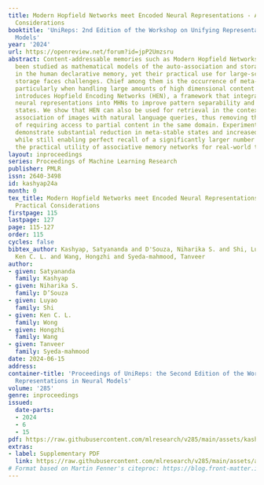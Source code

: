 ```yaml
---
title: Modern Hopfield Networks meet Encoded Neural Representations - Addressing Practical
  Considerations
booktitle: 'UniReps: 2nd Edition of the Workshop on Unifying Representations in Neural
  Models'
year: '2024'
url: https://openreview.net/forum?id=jpP2Umzsru
abstract: Content-addressable memories such as Modern Hopfield Networks (MHN) have
  been studied as mathematical models of the auto-association and storage/retrieval
  in the human declarative memory, yet their practical use for large-scale content
  storage faces challenges. Chief among them is the occurrence of meta-stable states,
  particularly when handling large amounts of high dimensional content. This paper
  introduces Hopfield Encoding Networks (HEN), a framework that integrates encoded
  neural representations into MHNs to improve pattern separability and reduce meta-stable
  states. We show that HEN can also be used for retrieval in the context of hetero
  association of images with natural language queries, thus removing the limitation
  of requiring access to partial content in the same domain. Experimental results
  demonstrate substantial reduction in meta-stable states and increased storage capacity
  while still enabling perfect recall of a significantly larger number of inputs advancing
  the practical utility of associative memory networks for real-world tasks.
layout: inproceedings
series: Proceedings of Machine Learning Research
publisher: PMLR
issn: 2640-3498
id: kashyap24a
month: 0
tex_title: Modern Hopfield Networks meet Encoded Neural Representations - Addressing
  Practical Considerations
firstpage: 115
lastpage: 127
page: 115-127
order: 115
cycles: false
bibtex_author: Kashyap, Satyananda and D'Souza, Niharika S. and Shi, Luyao and Wong,
  Ken C. L. and Wang, Hongzhi and Syeda-mahmood, Tanveer
author:
- given: Satyananda
  family: Kashyap
- given: Niharika S.
  family: D’Souza
- given: Luyao
  family: Shi
- given: Ken C. L.
  family: Wong
- given: Hongzhi
  family: Wang
- given: Tanveer
  family: Syeda-mahmood
date: 2024-06-15
address:
container-title: 'Proceedings of UniReps: the Second Edition of the Workshop on Unifying
  Representations in Neural Models'
volume: '285'
genre: inproceedings
issued:
  date-parts:
  - 2024
  - 6
  - 15
pdf: https://raw.githubusercontent.com/mlresearch/v285/main/assets/kashyap24a/kashyap24a.pdf
extras:
- label: Supplementary PDF
  link: https://raw.githubusercontent.com/mlresearch/v285/main/assets/assets/kashyap24a/kashyap24a-supp.pdf
# Format based on Martin Fenner's citeproc: https://blog.front-matter.io/posts/citeproc-yaml-for-bibliographies/
---
```

